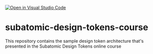 [![Open in Visual Studio Code](https://classroom.github.com/assets/open-in-vscode-2e0aaae1b6195c2367325f4f02e2d04e9abb55f0b24a779b69b11b9e10269abc.svg)](https://classroom.github.com/online_ide?assignment_repo_id=19288324&assignment_repo_type=AssignmentRepo)
# subatomic-design-tokens-course
This repository contains the sample design token architecture that's presented in the Subatomic Design Tokens online course
